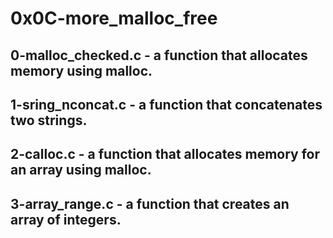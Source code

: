 # 0x0C-more_malloc_free
## 0-malloc_checked.c - a function that allocates memory using malloc.
## 1-sring_nconcat.c - a function that concatenates two strings.
## 2-calloc.c - a function that allocates memory for an array using malloc.
## 3-array_range.c - a function that creates an array of integers.
